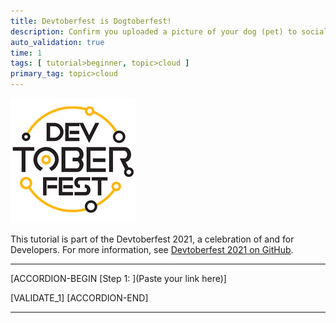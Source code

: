 ```yaml
---
title: Devtoberfest is Dogtoberfest!
description: Confirm you uploaded a picture of your dog (pet) to social media for Dogtoberfest.
auto_validation: true
time: 1
tags: [ tutorial>beginner, topic>cloud ]
primary_tag: topic>cloud
---
```


![Devtoberfest](Devtoberfest.jpg)

This tutorial is part of the Devtoberfest 2021, a celebration of and for Developers. For more information, see [Devtoberfest 2021 on GitHub](https://github.com/SAP-samples/devtoberfest-2021).

---

[ACCORDION-BEGIN [Step 1: ](Paste your link here)]



[VALIDATE_1]
[ACCORDION-END]

---
